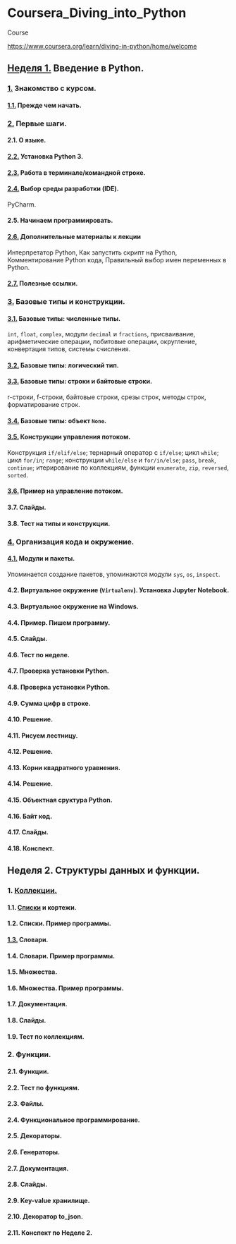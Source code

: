 # Coursera_Diving_into_Python

Course

https://www.coursera.org/learn/diving-in-python/home/welcome

## [Неделя 1.](/Week_1_Introduction_to_Python)                                                    Введение в Python.
### [1.](/Week_1_Introduction_to_Python/1_Introduction_to_the_course)                               Знакомство с курсом.
#### [1.1.](/Week_1_Introduction_to_Python/1_Introduction_to_the_course/1.1_Before_you_start.md)        Прежде чем начать.
### [2.](/Week_1_Introduction_to_Python/2_First_steps)                                              Первые шаги.
#### 2.1.                                                                                               О языке.
#### [2.2.](/Week_1_Introduction_to_Python/2_First_steps/2.2_Installing_Python_3.md)                    Установка Python 3.
#### [2.3.](/Week_1_Introduction_to_Python/2_First_steps/2.3_Working_in_terminal_command_line.md)       Работа в терминале/командной строке.
#### [2.4.](/Week_1_Introduction_to_Python/2_First_steps/2.4_Choosing_IDE.md)                           Выбор среды разработки (IDE).
PyCharm.
#### 2.5.                                                                                               Начинаем программировать.
#### [2.6.](/Week_1_Introduction_to_Python/2_First_steps/2.6_Additional_materials.md)                   Дополнительные материалы к лекции
Интерпретатор Python, Как запустить скрипт на Python, Комментирование Python кода, Правильный выбор имен переменных в Python.
#### [2.7.](/Week_1_Introduction_to_Python/2_First_steps/2.7_Helpful_links.md)                          Полезные ссылки.
### [3.](/Week_1_Introduction_to_Python/3_Basic_types_and_constructions)                            Базовые типы и конструкции.
#### [3.1.](/Week_1_Introduction_to_Python/3_Basic_types_and_constructions/3.1_Numeric_types.ipynb)     Базовые типы: численные типы.
`int`, `float`, `complex`, модули `decimal` и `fractions`, присваивание, арифметические операции, побитовые операции, округление, конвертация типов, системы счисления.
#### [3.2.](/Week_1_Introduction_to_Python/3_Basic_types_and_constructions/3.2_Boolean_types.ipynb)     Базовые типы: логический тип.
#### [3.3.](/Week_1_Introduction_to_Python/3_Basic_types_and_constructions/3.3_String_types.ipynb)      Базовые типы: строки и байтовые строки.
r-строки, f-строки, байтовые строки, срезы строк, методы строк, форматирование строк.
#### [3.4.](/Week_1_Introduction_to_Python/3_Basic_types_and_constructions/3.4_None_type.ipynb)         Базовые типы: объект `None`.
#### [3.5.](/Week_1_Introduction_to_Python/3_Basic_types_and_constructions/3.5_Flow_control_constructs.ipynb) Конструкции управления потоком.
Конструкция `if/elif/else`; тернарный оператор с `if/else`; цикл `while`; цикл `for/in`; `range`; конструкции `while/else` и `for/in/else`; `pass`, `break`, `continue`; итерирование по коллекциям, функции `enumerate`, `zip`, `reversed`, `sorted`.
#### [3.6.](/Week_1_Introduction_to_Python/3_Basic_types_and_constructions/3.6_Flow_control_example.ipynb) Пример на управление потоком.
#### 3.7. Слайды.
#### 3.8. Тест на типы и конструкции.
### [4.](/Week_1_Introduction_to_Python/4_Code_organization_and_environment)                        Организация кода и окружение.
#### [4.1.](/Week_1_Introduction_to_Python/4_Code_organization_and_environment/4.1_Modules_and_packages) Модули и пакеты.
Упоминается создание пакетов, упоминаются модули `sys`, `os`, `inspect`.
#### 4.2. Виртуальное окружение (`Virtualenv`). Установка Jupyter Notebook.
#### 4.3. Виртуальное окружение на Windows.
#### 4.4. Пример. Пишем программу.
#### 4.5. Слайды.
#### 4.6. Тест по неделе.
#### 4.7. Проверка установки Python.
#### 4.8. Проверка установки Python.
#### 4.9. Сумма цифр в строке.
#### 4.10. Решение.
#### 4.11. Рисуем лестницу.
#### 4.12. Решение.
#### 4.13. Корни квадратного уравнения.
#### 4.14. Решение.
#### 4.15. Объектная сруктура Python.
#### 4.16. Байт код.
#### 4.17. Слайды.
#### 4.18. Конспект.
## Неделя 2. Структуры данных и функции.
### 1. [Коллекции.](/Week_2_Data_structures_and_functions/1_Collections/Collections.md)
#### 1.1. [Списки](/Week_2_Data_structures_and_functions/1_Collections/1.1_Lists.ipynb) и кортежи.
#### 1.2. Списки. Пример программы.
#### [1.3.](Week_2_Data_structures_and_functions/1_Collections/1.3._Dictionaries.ipynb) Словари.
#### 1.4. Словари. Пример программы.
#### 1.5. Множества.
#### 1.6. Множества. Пример программы.
#### 1.7. Документация.
#### 1.8. Слайды.
#### 1.9. Тест по коллекциям.
### 2. Функции.
#### 2.1. Функции.
#### 2.2. Тест по функциям.
#### 2.3. Файлы.
#### 2.4. Функциональное программирование.
#### 2.5. Декораторы.
#### 2.6. Генераторы.
#### 2.7. Документация.
#### 2.8. Слайды.
#### 2.9. Key-value хранилище.
#### 2.10. Декоратор to_json.
#### 2.11. Конспект по Неделе 2.



